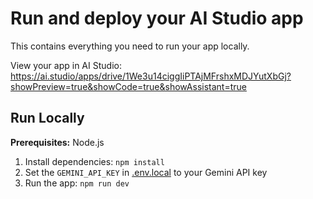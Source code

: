# Run and deploy your AI Studio app

This contains everything you need to run your app locally.

View your app in AI Studio: https://ai.studio/apps/drive/1We3u14ciggIiPTAjMFrshxMDJYutXbGj?showPreview=true&showCode=true&showAssistant=true

## Run Locally

**Prerequisites:**  Node.js


1. Install dependencies:
   `npm install`
2. Set the `GEMINI_API_KEY` in [.env.local](.env.local) to your Gemini API key
3. Run the app:
   `npm run dev`
